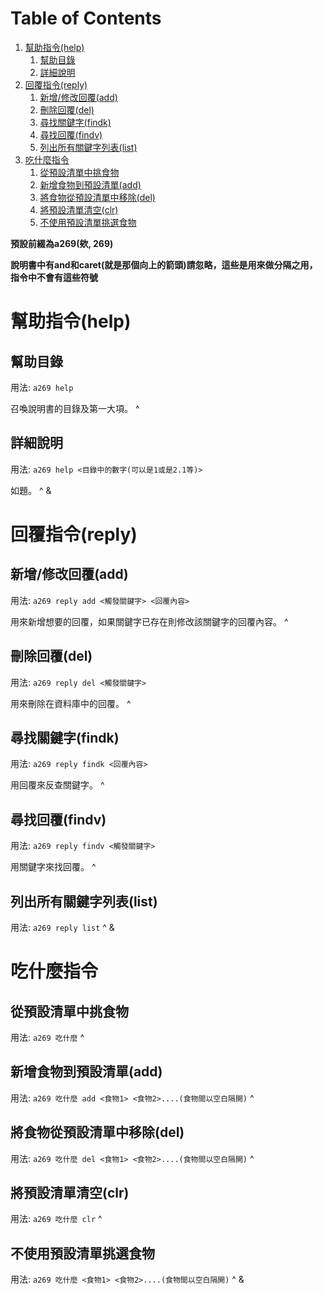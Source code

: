 
# Table of Contents

1.  [幫助指令(help)](#orge226235)
    1.  [幫助目錄](#org024e632)
    2.  [詳細說明](#org5a17a0b)
2.  [回覆指令(reply)](#orgeaf1fd7)
    1.  [新增/修改回覆(add)](#org73ca707)
    2.  [刪除回覆(del)](#orgf65be07)
    3.  [尋找關鍵字(findk)](#org68cc0b0)
    4.  [尋找回覆(findv)](#org372fd74)
    5.  [列出所有關鍵字列表(list)](#org0fc245b)
3.  [吃什麼指令](#org7eea127)
    1.  [從預設清單中挑食物](#org1eb89b9)
    2.  [新增食物到預設清單(add)](#org865087e)
    3.  [將食物從預設清單中移除(del)](#org880a207)
    4.  [將預設清單清空(clr)](#org4f5fa48)
    5.  [不使用預設清單挑選食物](#org55274df)

**預設前綴為a269(欸, 269)**

**說明書中有and和caret(就是那個向上的箭頭)請忽略，這些是用來做分隔之用，指令中不會有這些符號**


<a id="orge226235"></a>

# 幫助指令(help)


<a id="org024e632"></a>

## 幫助目錄

用法: `a269 help` 

召喚說明書的目錄及第一大項。 ^


<a id="org5a17a0b"></a>

## 詳細說明

用法: `a269 help <目錄中的數字(可以是1或是2.1等)>`

如題。 ^
&


<a id="orgeaf1fd7"></a>

# 回覆指令(reply)


<a id="org73ca707"></a>

## 新增/修改回覆(add)

用法: `a269 reply add <觸發關鍵字> <回覆內容>`

用來新增想要的回覆，如果關鍵字已存在則修改該關鍵字的回覆內容。 ^


<a id="orgf65be07"></a>

## 刪除回覆(del)

用法: `a269 reply del <觸發關鍵字>` 

用來刪除在資料庫中的回覆。 ^


<a id="org68cc0b0"></a>

## 尋找關鍵字(findk)

用法: `a269 reply findk <回覆內容>` 

用回覆來反查關鍵字。 ^


<a id="org372fd74"></a>

## 尋找回覆(findv)

用法: `a269 reply findv <觸發關鍵字>` 

用關鍵字來找回覆。 ^


<a id="org0fc245b"></a>

## 列出所有關鍵字列表(list)

用法: `a269 reply list` ^
&


<a id="org7eea127"></a>

# 吃什麼指令


<a id="org1eb89b9"></a>

## 從預設清單中挑食物

用法: `a269 吃什麼` ^


<a id="org865087e"></a>

## 新增食物到預設清單(add)

用法: `a269 吃什麼 add <食物1> <食物2>....(食物間以空白隔開)` ^


<a id="org880a207"></a>

## 將食物從預設清單中移除(del)

用法: `a269 吃什麼 del <食物1> <食物2>....(食物間以空白隔開)` ^


<a id="org4f5fa48"></a>

## 將預設清單清空(clr)

用法: `a269 吃什麼 clr` ^


<a id="org55274df"></a>

## 不使用預設清單挑選食物

用法: `a269 吃什麼 <食物1> <食物2>....(食物間以空白隔開)` ^
&

